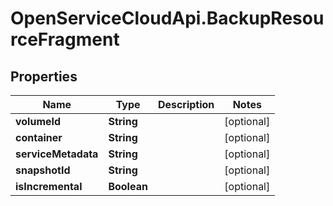 # OpenServiceCloudApi.BackupResourceFragment

## Properties

Name | Type | Description | Notes
------------ | ------------- | ------------- | -------------
**volumeId** | **String** |  | [optional] 
**container** | **String** |  | [optional] 
**serviceMetadata** | **String** |  | [optional] 
**snapshotId** | **String** |  | [optional] 
**isIncremental** | **Boolean** |  | [optional] 


